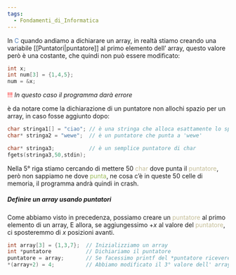 ```yaml
---
tags:
  - Fondamenti_di_Informatica
---
```

In <font color="#4f81bd">C</font> quando andiamo a dichiarare un array, in realtà stiamo creando una variabile [[Puntatori|puntatore]] al primo elemento dell’ array, questo valore però è una costante, che quindi non può essere modificato: 

```C
int x;
int num[3] = {1,4,5};
num = &x; 
```
<font color="#ff0000">!!!</font> *In questo caso il programma darà errore*

è da notare come la dichiarazione di un puntatore non allochi spazio per un array, in caso fosse aggiunto dopo:

```C
char stringa1[] = "ciao"; // è una stringa che alloca esattamente lo spazio di ciao
char* stringa2 = "wewe";  // è un puntatore che punta a 'wewe'

char* stringa3;           // è un semplice puntatore di char
fgets(stringa3,50,stdin); 
```

Nella 5° riga stiamo cercando di mettere 50 <font color="#c4bd97">char</font> dove punta il <font color="#c4bd97">puntatore</font>, però non sappiamo ne dove <font color="#9bbb59">punta</font>, ne cosa c’è in queste 50 celle di memoria, il programma andrà quindi in crash.

##### Definire un array usando puntatori

Come abbiamo visto in precedenza, possiamo creare un <font color="#c4bd97">puntatore</font> al primo elemento di un array,
E allora, se aggiungessimo $+x$ al valore del <font color="#c4bd97">puntatore</font>, ci sposteremmo di $x$ posizioni avanti.

```C
int array[3] = {1,3,7};  // Inizializziamo un array
int *puntatore           // Dichiariamo il puntatore
puntatore = array;       // Se facessimo printf del *puntatore riceveremmo 1
*(array+2) = 4;          // Abbiamo modificato il 3° valore dell' array da 7 a 4.
```

